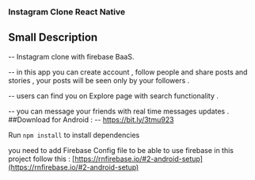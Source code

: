 ### Instagram Clone React Native

## Small Description

-- Instagram clone with firebase BaaS.

-- in this app you can create account , follow people and share posts and stories ,
your posts will be seen only by your followers .

-- users can find you on Explore page with search functionality .

-- you can message your friends with real time messages updates .
##Download for Android :
-- https://bit.ly/3tmu923


Run `npm install` to install dependencies

you need to add Firebase Config file to be able to use firebase in this project
follow this : [https://rnfirebase.io/#2-android-setup](https://rnfirebase.io/#2-android-setup)
